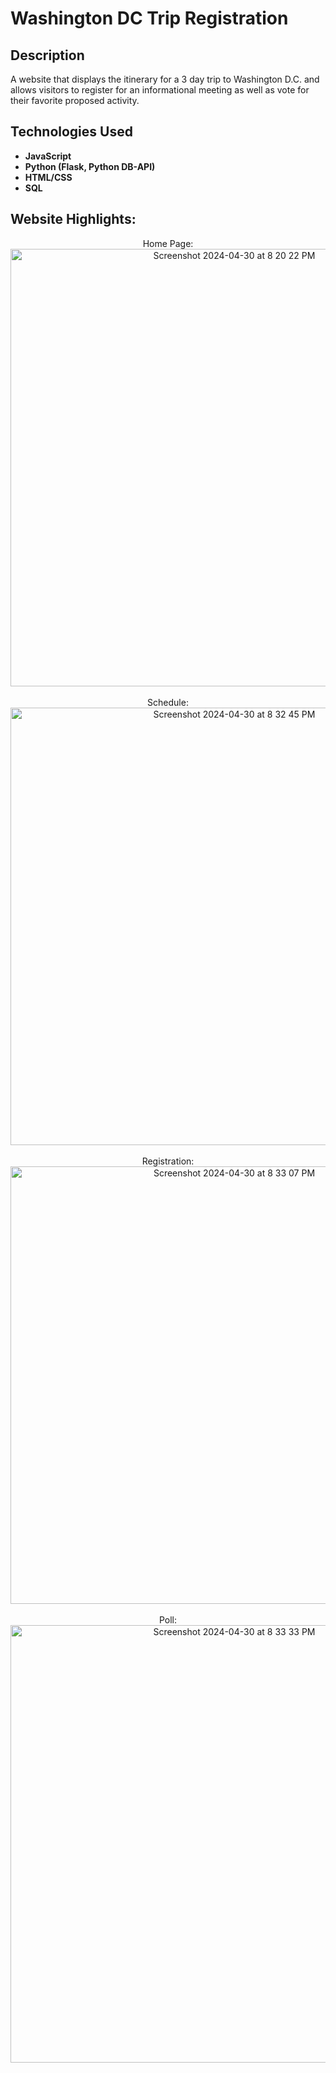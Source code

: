 <h1>Washington DC Trip Registration</h1>

<h2>Description</h2>
A website that displays the itinerary for a 3 day trip to Washington D.C. and allows visitors to register for an informational meeting as well as vote for their favorite proposed activity.
<br />


<h2>Technologies Used</h2>

- <b>JavaScript</b>
- <b>Python (Flask, Python DB-API)</b>
- <b>HTML/CSS</b>
- <b>SQL</b>

<h2>Website Highlights:</h2>

<p align="center">
Home Page: <br/>
<img width="700" alt="Screenshot 2024-04-30 at 8 20 22 PM" src="https://github.com/al-hernandez/WashingtonDCRegistration/assets/112843657/a4043e31-64d0-4580-92f7-7cabbf2346b9">
<br />
<br />
Schedule:  <br/>
<img width="700" alt="Screenshot 2024-04-30 at 8 32 45 PM" src="https://github.com/al-hernandez/WashingtonDCRegistration/assets/112843657/7d3bb335-dcf7-4e30-87a3-4c63b6761dea">
<br />
<br />
Registration: <br/>
<img width="700" alt="Screenshot 2024-04-30 at 8 33 07 PM" src="https://github.com/al-hernandez/WashingtonDCRegistration/assets/112843657/05caca9e-8864-4fda-b56c-da057f02acbb">
<br />
<br />
Poll:  <br/>
<img width="700" alt="Screenshot 2024-04-30 at 8 33 33 PM" src="https://github.com/al-hernandez/WashingtonDCRegistration/assets/112843657/73c56187-3f67-41ef-8454-85bf1711ba7d">
<br />
<br />
</p>

<!--
 ```diff
- text in red
+ text in green
! text in orange
# text in gray
@@ text in purple (and bold)@@
```
--!>
